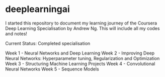 # deeplearningai
I started this repository to document my learning journey of the Coursera Deep Learning Specialisation by Andrew Ng. This will include all my codes and notes!

Current Status: Completed specialisation

Week 1 - Neural Networks and Deep Learning
Week 2 - Improving Deep Neural Networks: Hyperparameter tuning, Regularization and Optimization
Week 3 - Structuring Machine Learning Projects
Week 4 - Convolutional Neural Networks
Week 5 - Sequence Models